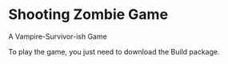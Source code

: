 # Shooting Zombie Game
A Vampire-Survivor-ish Game

To play the game, you just need to download the Build package.
